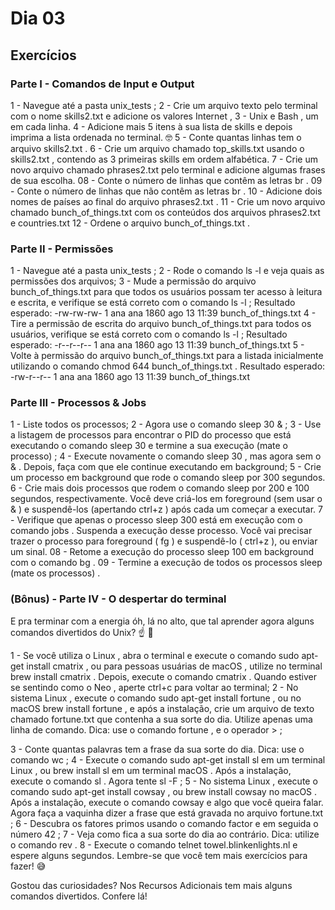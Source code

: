 # Dia 03

## Exercícios

### Parte I - Comandos de Input e Output

1 - Navegue até a pasta unix_tests ;
2 - Crie um arquivo texto pelo terminal com o nome skills2.txt e adicione os valores Internet , 3 - Unix e Bash , um em cada linha.
4 - Adicione mais 5 itens à sua lista de skills e depois imprima a lista ordenada no terminal. 🤓
5 - Conte quantas linhas tem o arquivo skills2.txt .
6 - Crie um arquivo chamado top_skills.txt usando o skills2.txt , contendo as 3 primeiras skills em ordem alfabética.
7 - Crie um novo arquivo chamado phrases2.txt pelo terminal e adicione algumas frases de sua escolha.
08 - Conte o número de linhas que contêm as letras br .
09 - Conte o número de linhas que não contêm as letras br .
10 - Adicione dois nomes de países ao final do arquivo phrases2.txt .
11 - Crie um novo arquivo chamado bunch_of_things.txt com os conteúdos dos arquivos phrases2.txt e countries.txt
12 - Ordene o arquivo bunch_of_things.txt .

### Parte II - Permissões

1 - Navegue até a pasta unix_tests ;
2 - Rode o comando ls -l e veja quais as permissões dos arquivos;
3 - Mude a permissão do arquivo bunch_of_things.txt para que todos os usuários possam ter acesso à leitura e escrita, e verifique se está correto com o comando ls -l ;
	Resultado esperado: -rw-rw-rw- 1 ana ana 1860 ago 13 11:39 bunch_of_things.txt
4 - Tire a permissão de escrita do arquivo bunch_of_things.txt para todos os usuários, verifique se está correto com o comando ls -l ;
	Resultado esperado: -r--r--r-- 1 ana ana 1860 ago 13 11:39 bunch_of_things.txt
5 - Volte à permissão do arquivo bunch_of_things.txt para a listada inicialmente utilizando o comando chmod 644 bunch_of_things.txt .
	Resultado esperado: -rw-r--r-- 1 ana ana 1860 ago 13 11:39 bunch_of_things.txt

### Parte III - Processos & Jobs

1 - Liste todos os processos;
2 - Agora use o comando sleep 30 & ;
3 - Use a listagem de processos para encontrar o PID do processo que está executando o comando sleep 30 e termine a sua execução (mate o processo) ;
4 - Execute novamente o comando sleep 30 , mas agora sem o & . Depois, faça com que ele continue executando em background;
5 - Crie um processo em background que rode o comando sleep por 300 segundos.
6 - Crie mais dois processos que rodem o comando sleep por 200 e 100 segundos, respectivamente.
	Você deve criá-los em foreground (sem usar o & ) e suspendê-los (apertando ctrl+z ) após cada um começar a executar.
7 - Verifique que apenas o processo sleep 300 está em execução com o comando jobs . Suspenda a execução desse processo.
	Você vai precisar trazer o processo para foreground ( fg ) e suspendê-lo ( ctrl+z ), ou enviar um sinal.
08 - Retome a execução do processo sleep 100 em background com o comando bg .
09 - Termine a execução de todos os processos sleep (mate os processos) .

### (Bônus) - Parte IV - O despertar do terminal

E pra terminar com a energia óh, lá no alto, que tal aprender agora alguns comandos divertidos do Unix? ☝ 🎊

1 - Se você utiliza o Linux , abra o terminal e execute o comando sudo apt-get install cmatrix , ou para pessoas usuárias de macOS , utilize no terminal brew install cmatrix . Depois, execute o comando cmatrix . Quando estiver se sentindo como o Neo , aperte ctrl+c para voltar ao terminal;
2 - No sistema Linux , execute o comando sudo apt-get install fortune , ou no macOS brew install fortune , e após a instalação, crie um arquivo de texto chamado fortune.txt que contenha a sua sorte do dia. Utilize apenas uma linha de comando. Dica: use o comando fortune , e o operador > ;

3 - Conte quantas palavras tem a frase da sua sorte do dia. Dica: use o comando wc ;
4 - Execute o comando sudo apt-get install sl em um terminal Linux , ou brew install sl em um terminal macOS . Após a instalação, execute o comando sl . Agora tente sl -F ;
5 - No sistema Linux , execute o comando sudo apt-get install cowsay , ou brew install cowsay no macOS . Após a instalação, execute o comando cowsay e algo que você queira falar. Agora faça a vaquinha dizer a frase que está gravada no arquivo fortune.txt ;
6 - Descubra os fatores primos usando o comando factor e em seguida o número 42 ;
7 - Veja como fica a sua sorte do dia ao contrário. Dica: utilize o comando rev .
8 - Execute o comando telnet towel.blinkenlights.nl e espere alguns segundos. Lembre-se que você tem mais exercícios para fazer! 😅

Gostou das curiosidades? Nos Recursos Adicionais tem mais alguns comandos divertidos. Confere lá!

